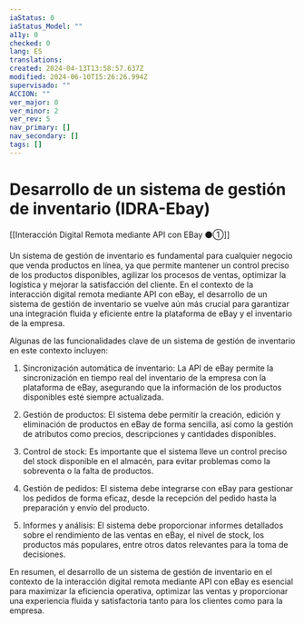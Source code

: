 ```yaml
---
iaStatus: 0
iaStatus_Model: ""
a11y: 0
checked: 0
lang: ES
translations: 
created: 2024-04-13T13:58:57.637Z
modified: 2024-06-10T15:26:26.994Z
supervisado: ""
ACCION: ""
ver_major: 0
ver_minor: 2
ver_rev: 5
nav_primary: []
nav_secondary: []
tags: []
---
```

# Desarrollo de un sistema de gestión de inventario (IDRA-Ebay)

[[Interacción Digital Remota mediante API con EBay ⚫①]]

Un sistema de gestión de inventario es fundamental para cualquier negocio que venda productos en línea, ya que permite mantener un control preciso de los productos disponibles, agilizar los procesos de ventas, optimizar la logística y mejorar la satisfacción del cliente. En el contexto de la interacción digital remota mediante API con eBay, el desarrollo de un sistema de gestión de inventario se vuelve aún más crucial para garantizar una integración fluida y eficiente entre la plataforma de eBay y el inventario de la empresa.

Algunas de las funcionalidades clave de un sistema de gestión de inventario en este contexto incluyen:

1. Sincronización automática de inventario: La API de eBay permite la sincronización en tiempo real del inventario de la empresa con la plataforma de eBay, asegurando que la información de los productos disponibles esté siempre actualizada.

2. Gestión de productos: El sistema debe permitir la creación, edición y eliminación de productos en eBay de forma sencilla, así como la gestión de atributos como precios, descripciones y cantidades disponibles.

3. Control de stock: Es importante que el sistema lleve un control preciso del stock disponible en el almacén, para evitar problemas como la sobreventa o la falta de productos.

4. Gestión de pedidos: El sistema debe integrarse con eBay para gestionar los pedidos de forma eficaz, desde la recepción del pedido hasta la preparación y envío del producto.

5. Informes y análisis: El sistema debe proporcionar informes detallados sobre el rendimiento de las ventas en eBay, el nivel de stock, los productos más populares, entre otros datos relevantes para la toma de decisiones.

En resumen, el desarrollo de un sistema de gestión de inventario en el contexto de la interacción digital remota mediante API con eBay es esencial para maximizar la eficiencia operativa, optimizar las ventas y proporcionar una experiencia fluida y satisfactoria tanto para los clientes como para la empresa.
